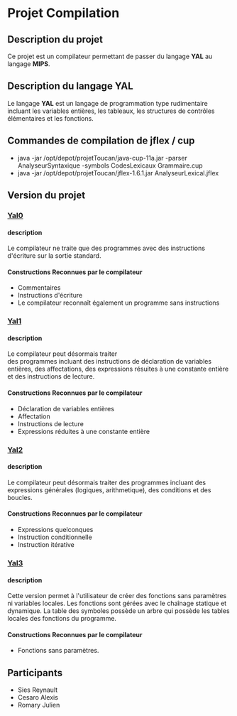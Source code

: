 # Projet Compilation

## Description du projet

Ce projet est un compilateur permettant de passer du langage __YAL__ 
au langage __MIPS__.

## Description du langage YAL
Le langage __YAL__ est un langage de programmation type rudimentaire 
incluant les variables entières, les tableaux, les structures 
de contrôles élémentaires et les fonctions.

## Commandes de compilation de jflex / cup
* java -jar /opt/depot/projetToucan/java-cup-11a.jar -parser AnalyseurSyntaxique -symbols CodesLexicaux Grammaire.cup
* java -jar /opt/depot/projetToucan/jflex-1.6.1.jar AnalyseurLexical.jflex

## Version du projet
### [Yal0](Yal0)
#### description 
Le compilateur ne traite que des programmes avec des instructions d'écriture sur la sortie standard.

#### Constructions Reconnues par le compilateur
* Commentaires
* Instructions d'écriture
* Le compilateur reconnaît également un programme sans instructions

### [Yal1](Yal1)
#### description
Le compilateur peut désormais traiter  
des programmes incluant des instructions de déclaration de variables entières, des affectations,
 des expressions résuites à une constante entière et des instructions de lecture.

#### Constructions Reconnues par le compilateur
* Déclaration de variables entières
* Affectation
* Instructions de lecture
* Expressions réduites à une constante entière

### [Yal2](Yal2)
#### description
Le compilateur peut désormais traiter des programmes incluant
des expressions générales (logiques, arithmetique), des conditions et des boucles.

#### Constructions Reconnues par le compilateur
* Expressions quelconques
* Instruction conditionnelle
* Instruction itérative

### [Yal3](Yal3)
#### description
Cette version permet à l'utilisateur de créer des fonctions sans paramètres ni variables locales.
Les fonctions sont gérées avec le chaînage statique et dynamique.
La table des symboles possède un arbre qui possède les tables locales des
fonctions du programme.

#### Constructions Reconnues par le compilateur
* Fonctions sans paramètres.

## Participants
* Sies Reynault
* Cesaro Alexis
* Romary Julien